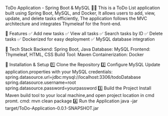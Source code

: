 ToDo Application - Spring Boot & MySQL 📝🚀
This is a ToDo List application built using Spring Boot, MySQL, and Docker,
It allows users to add, view, update, and delete tasks efficiently,
The application follows the MVC architecture and integrates Thymeleaf for the front-end.

🔹 Features
✅ Add new tasks
✅ View all tasks
✅ Search tasks by ID
✅ Delete tasks
✅ Dockerized for easy deployment
✅ MySQL database integration

🔹 Tech Stack
Backend: Spring Boot, Java
Database: MySQL
Frontend: Thymeleaf, HTML, CSS
Build Tool: Maven
Containerization: Docker

🔹 Installation & Setup
1️⃣ Clone the Repository
2️⃣ Configure MySQL
Update application.properties with your MySQL credentials:
spring.datasource.url=jdbc:mysql://localhost:3306/todoDatabase
spring.datasource.username=root
spring.datasource.password=yourpassword
3️⃣ Build the Project
Install Maven build tool to your local machine,and open project location in cmd promt.
cmd: mvn clean package
4️⃣ Run the Application
java -jar target/ToDo-Application-0.0.1-SNAPSHOT.jar

